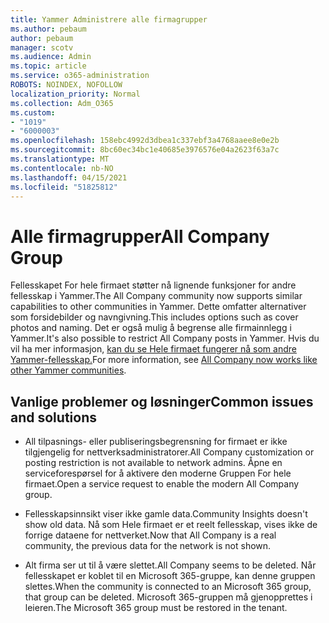 ```yaml
---
title: Yammer Administrere alle firmagrupper
ms.author: pebaum
author: pebaum
manager: scotv
ms.audience: Admin
ms.topic: article
ms.service: o365-administration
ROBOTS: NOINDEX, NOFOLLOW
localization_priority: Normal
ms.collection: Adm_O365
ms.custom:
- "1019"
- "6000003"
ms.openlocfilehash: 158ebc4992d3dbea1c337ebf3a4768aaee8e0e2b
ms.sourcegitcommit: 8bc60ec34bc1e40685e3976576e04a2623f63a7c
ms.translationtype: MT
ms.contentlocale: nb-NO
ms.lasthandoff: 04/15/2021
ms.locfileid: "51825812"
---
```

# <a name="all-company-group"></a><span data-ttu-id="7dacd-102">Alle firmagrupper</span><span class="sxs-lookup"><span data-stu-id="7dacd-102">All Company Group</span></span>

<span data-ttu-id="7dacd-103">Fellesskapet For hele firmaet støtter nå lignende funksjoner for andre fellesskap i Yammer.</span><span class="sxs-lookup"><span data-stu-id="7dacd-103">The All Company community now supports similar capabilities to other communities in Yammer.</span></span> <span data-ttu-id="7dacd-104">Dette omfatter alternativer som forsidebilder og navngivning.</span><span class="sxs-lookup"><span data-stu-id="7dacd-104">This includes options such as cover photos and naming.</span></span> <span data-ttu-id="7dacd-105">Det er også mulig å begrense alle firmainnlegg i Yammer.</span><span class="sxs-lookup"><span data-stu-id="7dacd-105">It's also possible to restrict All Company posts in Yammer.</span></span> <span data-ttu-id="7dacd-106">Hvis du vil ha mer informasjon, [kan du se Hele firmaet fungerer nå som andre Yammer-fellesskap.](https://docs.microsoft.com/yammer/manage-yammer-groups/yammer-all-company-yammer-community)</span><span class="sxs-lookup"><span data-stu-id="7dacd-106">For more information, see [All Company now works like other Yammer communities](https://docs.microsoft.com/yammer/manage-yammer-groups/yammer-all-company-yammer-community).</span></span>

## <a name="common-issues-and-solutions"></a><span data-ttu-id="7dacd-107">Vanlige problemer og løsninger</span><span class="sxs-lookup"><span data-stu-id="7dacd-107">Common issues and solutions</span></span>

- <span data-ttu-id="7dacd-108">All tilpasnings- eller publiseringsbegrensning for firmaet er ikke tilgjengelig for nettverksadministratorer.</span><span class="sxs-lookup"><span data-stu-id="7dacd-108">All Company customization or posting restriction is not available to network admins.</span></span> <span data-ttu-id="7dacd-109">Åpne en serviceforespørsel for å aktivere den moderne Gruppen For hele firmaet.</span><span class="sxs-lookup"><span data-stu-id="7dacd-109">Open a service request to enable the modern All Company group.</span></span>

- <span data-ttu-id="7dacd-110">Fellesskapsinnsikt viser ikke gamle data.</span><span class="sxs-lookup"><span data-stu-id="7dacd-110">Community Insights doesn't show old data.</span></span> <span data-ttu-id="7dacd-111">Nå som Hele firmaet er et reelt fellesskap, vises ikke de forrige dataene for nettverket.</span><span class="sxs-lookup"><span data-stu-id="7dacd-111">Now that All Company is a real community, the previous data for the network is not shown.</span></span>

- <span data-ttu-id="7dacd-112">Alt firma ser ut til å være slettet.</span><span class="sxs-lookup"><span data-stu-id="7dacd-112">All Company seems to be deleted.</span></span> <span data-ttu-id="7dacd-113">Når fellesskapet er koblet til en Microsoft 365-gruppe, kan denne gruppen slettes.</span><span class="sxs-lookup"><span data-stu-id="7dacd-113">When the community is connected to an Microsoft 365 group, that group can be deleted.</span></span> <span data-ttu-id="7dacd-114">Microsoft 365-gruppen må gjenopprettes i leieren.</span><span class="sxs-lookup"><span data-stu-id="7dacd-114">The Microsoft 365 group must be restored in the tenant.</span></span>

